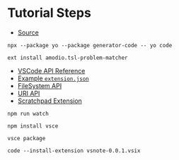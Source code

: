 # Tutorial Steps

- [Source](https://code.visualstudio.com/api/get-started/your-first-extension)

```
npx --package yo --package generator-code -- yo code
```

```
ext install amodio.tsl-problem-matcher
```

- [VSCode API Reference](https://code.visualstudio.com/api/references/vscode-api)
- [Example `extension.json`](https://code.visualstudio.com/api/references/extension-manifest#example)
- [FileSystem API](https://code.visualstudio.com/api/references/vscode-api#FileSystem)
- [URI API](https://code.visualstudio.com/api/references/vscode-api#Uri)
- [Scratchpad Extension](https://github.com/buenon/scratchpads)

```
npm run watch
```

```
npm install vsce

vsce package

code --install-extension vsnote-0.0.1.vsix
```
